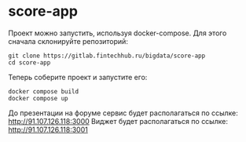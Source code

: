 # score-app

Проект можно запустить, используя docker-compose. Для этого сначала склонируйте репозиторий:
```
git clone https://gitlab.fintechhub.ru/bigdata/score-app
cd score-app
```

Теперь соберите проект и запустите его:
```
docker compose build
docker compose up
```

До презентации на форуме сервис будет располагаться по ссылке: http://91.107.126.118:3000
Виджет будет располагаться по ссылке: http://91.107.126.118:3001